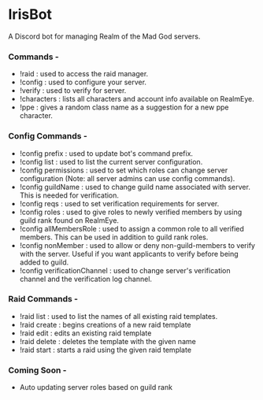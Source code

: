 # IrisBot
A Discord bot for managing Realm of the Mad God servers.

### Commands -
* !raid : used to access the raid manager.
* !config : used to configure your server.
* !verify : used to verify for server.
* !characters : lists all characters and account info available on RealmEye.
* !ppe : gives a random class name as a suggestion for a new ppe character.

### Config Commands -
* !config prefix : used to update bot's command prefix.
* !config list : used to list the current server configuration.
* !config permissions : used to set which roles can change server configuration (Note: all server admins can use config commands).
* !config guildName : used to change guild name associated with server. This is needed for verification.
* !config reqs : used to set verification requirements for server.
* !config roles : used to give roles to newly verified members by using guild rank found on RealmEye.
* !config allMembersRole : used to assign a common role to all verified members. This can be used in addition to guild rank roles.
* !config nonMember : used to allow or deny non-guild-members to verify with the server. Useful if you want applicants to verify before being added to guild.
* !config verificationChannel : used to change server's verification channel and the verification log channel.

### Raid Commands -
* !raid list : used to list the names of all existing raid templates.
* !raid create : begins creations of a new raid template
* !raid edit : edits an existing raid template
* !raid delete : deletes the template with the given name
* !raid start : starts a raid using the given raid template

### Coming Soon - 
* Auto updating server roles based on guild rank
